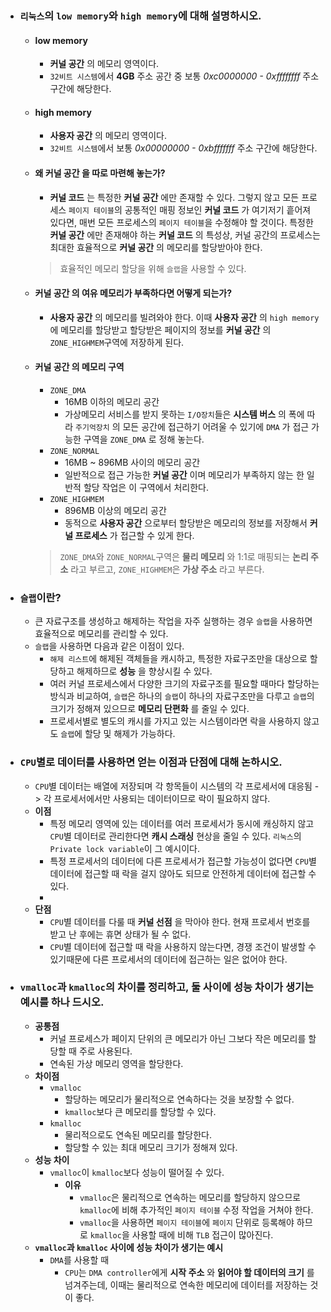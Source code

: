 - ### `리눅스`의 `low memory`와 `high memory`에 대해 설명하시오.
	- #### __low memory__
		- __커널 공간__ 의 메모리 영역이다.
		- `32비트 시스템`에서 __4GB__ 주소 공간 중 보통 *0xc0000000 - 0xffffffff* 주소 구간에 해당한다.
		
	- #### __high memory__
		- __사용자 공간__ 의 메모리 영역이다.
		- `32비트 시스템`에서 보통 *0x00000000 - 0xbfffffff* 주소 구간에 해당한다.
	
	- #### 왜 __커널 공간__ 을 따로 마련해 놓는가?
		- __커널 코드__ 는 특정한 __커널 공간__ 에만 존재할 수 있다. 그렇지 않고 모든 프로세스 `페이지 테이블`의 공통적인 매핑 정보인 __커널 코드__ 가 여기저기 흩어져 있다면, 매번 모든 프로세스의 `페이지 테이블`을 수정해야 할 것이다. 특정한 __커널 공간__ 에만 존재해야 하는 __커널 코드__ 의 특성상, 커널 공간의 프로세스는 최대한 효율적으로 __커널 공간__ 의 메모리를 할당받아야 한다.
        > 효율적인 메모리 할당을 위해 `슬랩`을 사용할 수 있다.
    
	- #### __커널 공간__ 의 여유 메모리가 부족하다면 어떻게 되는가? 
		- __사용자 공간__ 의 메모리를 빌려와야 한다. 이때 __사용자 공간__ 의 `high memory`에 메모리를 할당받고 할당받은 페이지의 정보를 __커널 공간__ 의 `ZONE_HIGHMEM`구역에 저장하게 된다.
    
    - #### __커널 공간__ 의 메모리 구역     
		- `ZONE_DMA`
            - 16MB 이하의 메모리 공간
			- 가상메모리 서비스를 받지 못하는 `I/O장치`들은 __시스템 버스__ 의 폭에 따라 `주기억장치` 의 모든 공간에 접근하기 어려울 수 있기에 `DMA` 가 접근 가능한 구역을 `ZONE_DMA` 로 정해 놓는다.
        - `ZONE_NORMAL`
            - 16MB ~ 896MB 사이의 메모리 공간
			- 일반적으로 접근 가능한 __커널 공간__ 이며 메모리가 부족하지 않는 한 일반적 할당 작업은 이 구역에서 처리한다.
        - `ZONE_HIGHMEM`
			- 896MB 이상의 메모리 공간
            - 동적으로 __사용자 공간__ 으로부터 할당받은 메모리의 정보를 저장해서 __커널 프로세스__ 가 접근할 수 있게 한다.
        > `ZONE_DMA`와 `ZONE_NORMAL`구역은 __물리 메모리__ 와 1:1로 매핑되는 __논리 주소__ 라고 부르고, `ZONE_HIGHMEM`은 __가상 주소__ 라고 부른다.

- ### `슬랩`이란?
    - 큰 자료구조를 생성하고 해제하는 작업을 자주 실행하는 경우 `슬랩`을 사용하면 효율적으로 메모리를 관리할 수 있다. 
    - `슬랩`을 사용하면 다음과 같은 이점이 있다.
        - `해제 리스트`에 해제된 객체들을 캐시하고, 특정한 자료구조만을 대상으로 할당하고 해제하므로 __성능__ 을 향상시킬 수 있다.
        - 여러 커널 프로세스에서 다양한 크기의 자료구조를 필요할 때마다 할당하는 방식과 비교하여, `슬랩`은 하나의 `슬랩`이 하나의 자료구조만을 다루고 `슬랩`의 크기가 정해져 있으므로 __메모리 단편화__ 를 줄일 수 있다.
        - 프로세서별로 별도의 캐시를 가지고 있는 시스템이라면 락을 사용하지 않고도 `슬랩`에 할당 및 해제가 가능하다.

- ### `CPU`별로 데이터를 사용하면 얻는 이점과 단점에 대해 논하시오.
    - `CPU`별 데이터는 배열에 저장되며 각 항목들이 시스템의 각 프로세서에 대응됨 -> 각 프로세서에서만 사용되는 데이터이므로 락이 필요하지 않다.
    - __이점__
        - 특정 메모리 영역에 있는 데이터를 여러 프로세서가 동시에 캐싱하지 않고 `CPU`별 데이터로 관리한다면 __캐시 스래싱__ 현상을 줄일 수 있다. `리눅스`의 `Private lock variable`이 그 예시이다.
        - 특정 프로세서의 데이터에 다른 프로세서가 접근할 가능성이 없다면 `CPU`별 데이터에 접근할 때 락을 걸지 않아도 되므로 안전하게 데이터에 접근할 수 있다.
        - 
    - __단점__
        - `CPU`별 데이터를 다룰 때 __커널 선점__ 을 막아야 한다. 현재 프로세서 번호를 받고 난 후에는 휴면 상태가 될 수 없다.
        - `CPU`별 데이터에 접근할 때 락을 사용하지 않는다면, 경쟁  조건이 발생할 수 있기때문에 다른 프로세서의 데이터에 접근하는 일은 없어야 한다.

- ### `vmalloc`과 `kmalloc`의 차이를 정리하고, 둘 사이에 성능 차이가 생기는 예시를 하나 드시오.
    - __공통점__
        - 커널 프로세스가 페이지 단위의 큰 메모리가 아닌 그보다 작은 메모리를 할당할 때 주로 사용된다.
        - 연속된 가상 메모리 영역을 할당한다.
    - __차이점__
        - `vmalloc`
            - 할당하는 메모리가 물리적으로 연속하다는 것을 보장할 수 없다.
            - `kmalloc`보다 큰 메모리를 할당할 수 있다.
        - `kmalloc`
            - 물리적으로도 연속된 메모리를 할당한다.
            - 할당할 수 있는 최대 메모리 크기가 정해져 있다.
    - __성능 차이__
        - `vmalloc`이 `kmalloc`보다 성능이 떨어질 수 있다.
            - __이유__
                - `vmalloc`은 물리적으로 연속하는 메모리를 할당하지 않으므로 `kmalloc`에 비해 추가적인 `페이지 테이블` 수정 작업을 거쳐야 한다.
                - `vmalloc`을 사용하면 `페이지 테이블`에 `페이지` 단위로 등록해야 하므로 `kmalloc`을 사용할 때에 비해 `TLB` 접근이 많아진다.
    - __`vmalloc`과 `kmalloc` 사이에 성능 차이가 생기는 예시__
        - `DMA`를 사용할 때
            - `CPU`는 `DMA controller`에게 __시작 주소__ 와 __읽어야 할 데이터의 크기__ 를 넘겨주는데, 이때는 물리적으로 연속한 메모리에 데이터를 저장하는 것이 좋다.